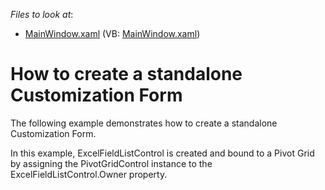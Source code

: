 <!-- default file list -->
*Files to look at*:

* [MainWindow.xaml](./CS/DXPivotGrid_StandaloneFieldList/MainWindow.xaml) (VB: [MainWindow.xaml](./VB/DXPivotGrid_StandaloneFieldList/MainWindow.xaml))
<!-- default file list end -->
# How to create a standalone Customization Form


<p>The following example demonstrates how to create a standalone Customization Form.</p><p>In this example, ExcelFieldListControl is created and bound to a Pivot Grid by assigning the PivotGridControl instance to the ExcelFieldListControl.Owner property.</p>

<br/>


